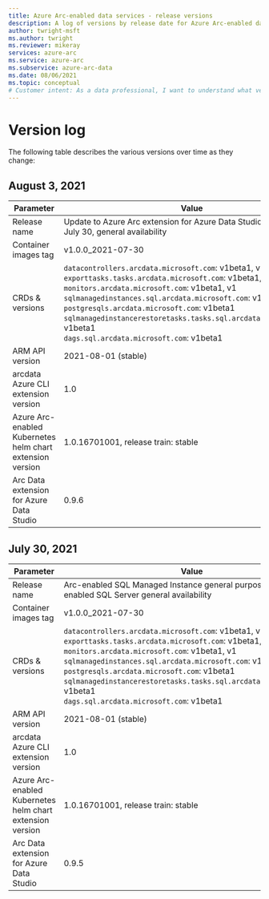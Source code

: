 ```yaml
---
title: Azure Arc-enabled data services - release versions
description: A log of versions by release date for Azure Arc-enabled data services
author: twright-msft
ms.author: twright
ms.reviewer: mikeray
services: azure-arc
ms.service: azure-arc
ms.subservice: azure-arc-data
ms.date: 08/06/2021
ms.topic: conceptual
# Customer intent: As a data professional, I want to understand what versions of components align with specific releases.
---
```


# Version log

The following table describes the various versions over time as they change:

## August 3, 2021

|Parameter| Value |
|----|----|
|Release name|Update to Azure Arc extension for Azure Data Studio to align with July 30, general availability|
|Container images tag|v1.0.0_2021-07-30|
|CRDs & versions|`datacontrollers.arcdata.microsoft.com`: v1beta1, v1 <br/>`exporttasks.tasks.arcdata.microsoft.com`: v1beta1, v1 <br/>`monitors.arcdata.microsoft.com`: v1beta1, v1 <br/>`sqlmanagedinstances.sql.arcdata.microsoft.com`: v1beta1, v1 <br/>`postgresqls.arcdata.microsoft.com`: v1beta1 <br/>`sqlmanagedinstancerestoretasks.tasks.sql.arcdata.microsoft.com`: v1beta1 <br/>`dags.sql.arcdata.microsoft.com`: v1beta1 <br/>
|ARM API version|2021-08-01 (stable)
|arcdata Azure CLI extension version|1.0
|Azure Arc-enabled Kubernetes helm chart extension version|1.0.16701001, release train: stable
|Arc Data extension for Azure Data Studio|0.9.6

## July 30, 2021

|Parameter| Value |
|----|----|
|Release name|Arc-enabled SQL Managed Instance general purpose and Arc-enabled SQL Server general availability|
|Container images tag|v1.0.0_2021-07-30|
|CRDs & versions|`datacontrollers.arcdata.microsoft.com`: v1beta1, v1 <br/>`exporttasks.tasks.arcdata.microsoft.com`: v1beta1, v1 <br/>`monitors.arcdata.microsoft.com`: v1beta1, v1 <br/>`sqlmanagedinstances.sql.arcdata.microsoft.com`: v1beta1, v1 <br/>`postgresqls.arcdata.microsoft.com`: v1beta1 <br/>`sqlmanagedinstancerestoretasks.tasks.sql.arcdata.microsoft.com`: v1beta1 <br/>`dags.sql.arcdata.microsoft.com`: v1beta1 <br/>
|ARM API version|2021-08-01 (stable)
|arcdata Azure CLI extension version|1.0
|Azure Arc-enabled Kubernetes helm chart extension version|1.0.16701001, release train: stable
|Arc Data extension for Azure Data Studio|0.9.5



